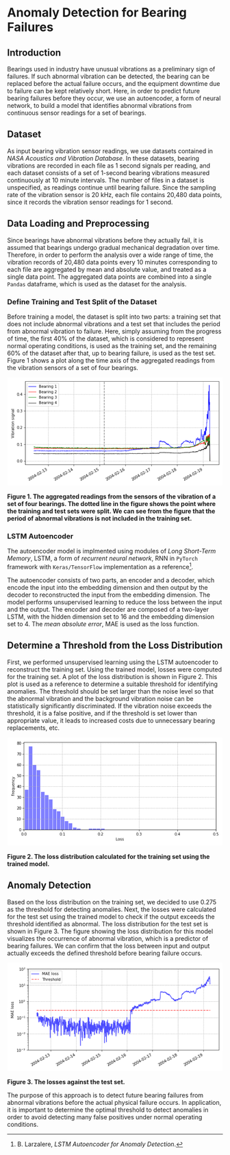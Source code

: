 # Anomaly Detection for Bearing Failures

## Introduction

Bearings used in industry have unusual vibrations as a preliminary sign of failures. If such abnormal vibration can be detected, the bearing can be replaced before the actual failure occurs, and the equipment downtime due to failure can be kept relatively short. Here, in order to predict future bearing failures before they occur, we use an autoencoder, a form of neural network, to build a model that identifies abnormal vibrations from continuous sensor readings for a set of bearings.

## Dataset

As input bearing vibration sensor readings, we use datasets contained in *NASA Acoustics and Vibration Database*. In these datasets, bearing vibrations are recorded in each file as 1 second signals per reading, and each dataset consists of a set of 1-second bearing vibrations measured continuously at 10 minute intervals. The number of files in a dataset is unspecified, as readings continue until bearing failure. Since the sampling rate of the vibration sensor is 20 kHz, each file contains 20,480 data points, since it records the vibration sensor readings for 1 second.

## Data Loading and Preprocessing

Since bearings have abnormal vibrations before they actually fail, it is assumed that bearings undergo gradual mechanical degradation over time. Therefore, in order to perform the analysis over a wide range of time, the vibration records of 20,480 data points every 10 minutes corresponding to each file are aggregated by mean and absolute value, and treated as a single data point. The aggregated data points are combined into a single `Pandas` dataframe, which is used as the dataset for the analysis.

### Define Training and Test Split of the Dataset

Before training a model, the dataset is split into two parts: a training set that does not include abnormal vibrations and a test set that includes the period from abnormal vibration to failure. Here, simply assuming from the progress of time, the first 40% of the dataset, which is considered to represent normal operating conditions, is used as the training set, and the remaining 60% of the dataset after that, up to bearing failure, is used as the test set. Figure 1 shows a plot along the time axis of the aggregated readings from the vibration sensors of a set of four bearings.

![sensors](figure/sensors.png)

**Figure 1. The aggregated readings from the sensors of the vibration of a set of four bearings. The dotted line in the figure shows the point where the training and test sets were split. We can see from the figure that the period of abnormal vibrations is not included in the training set.**

### LSTM Autoencoder

The autoencoder model is implmented using modules of *Long Short-Term Memory*, LSTM, a form of *recurrent neural network*, RNN in `PyTorch` framework with `Keras/TensorFlow` implementation as a reference[^Larzalere].

The autoencoder consists of two parts, an encoder and a decoder, which encode the input into the embedding dimension and then output by the decoder to reconstructed the input from the embedding dimension. The model performs unsupervised learning to reduce the loss between the input and the output. The encoder and decoder are composed of a two-layer LSTM, with the hidden dimension set to 16 and the embedding dimension set to 4. The *mean absolute error*, MAE is used as the loss function.

## Determine a Threshold from the Loss Distribution

First, we performed unsupervised learning using the LSTM autoencoder to reconstruct the training set. Using the trained model, losses were computed for the training set. A plot of the loss distribution is shown in Figure 2. This plot is used as a reference to determine a suitable threshold for identifying anomalies. The threshold should be set larger than the noise level so that the abnormal vibration and the background vibration noise can be statistically significantly discriminated. If the vibration noise exceeds the threshold, it is a false positive, and if the threshold is set lower than appropriate value, it leads to increased costs due to unnecessary bearing replacements, etc.

![loss distribution](figure/loss_distribution.png)

**Figure 2. The loss distribution calculated for the training set using the trained model.**

## Anomaly Detection

Based on the loss distribution on the training set, we decided to use 0.275 as the threshold for detecting anomalies. Next, the losses were calculated for the test set using the trained model to check if the output exceeds the threshold identified as abnormal. The loss distribution for the test set is shown in Figure 3. The figure showing the loss distribution for this model visualizes the occurrence of abnormal vibration, which is a predictor of bearing failures. We can confirm that the loss between input and output actually exceeds the defined threshold before bearing failure occurs.

![test loss](figure/test_loss.png)

**Figure 3. The losses against the test set.**

The purpose of this approach is to detect future bearing failures from abnormal vibrations before the actual physical failure occurs. In application, it is important to determine the optimal threshold to detect anomalies in order to avoid detecting many false positives under normal operating conditions.

[^Larzalere]: B. Larzalere, *LSTM Autoencoder for Anomaly Detection*.
